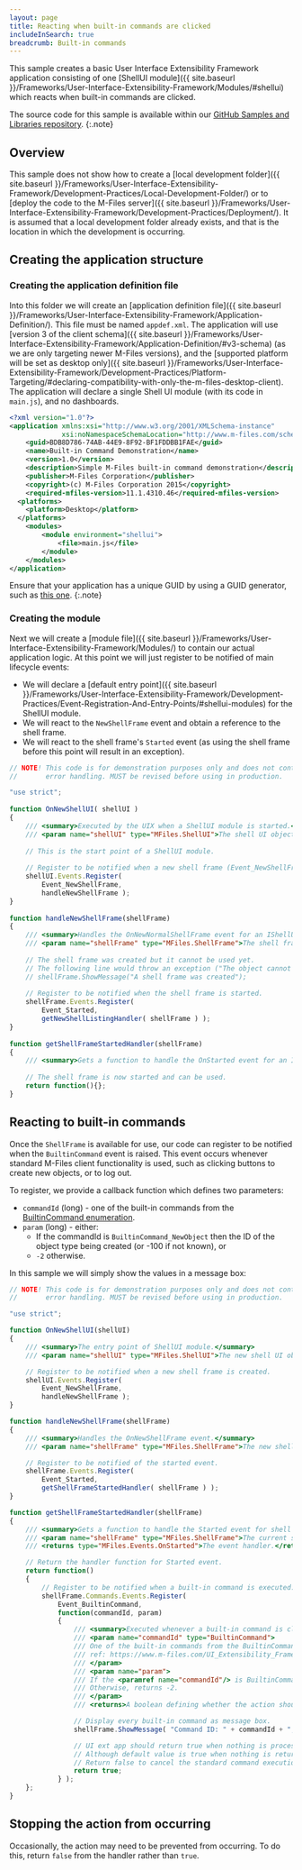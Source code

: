 ```yaml
---
layout: page
title: Reacting when built-in commands are clicked
includeInSearch: true
breadcrumb: Built-in commands
---
```


This sample creates a basic User Interface Extensibility Framework application consisting of one [ShellUI module]({{ site.baseurl }}/Frameworks/User-Interface-Extensibility-Framework/Modules/#shellui) which reacts when built-in commands are clicked.

The source code for this sample is available within our <a href="https://github.com/M-Files/MFilesSamplesAndLibraries/tree/master/Samples/UIX%20Applications/BuiltInCommandEvent">GitHub Samples and Libraries repository</a>.
{:.note}

## Overview

This sample does not show how to create a [local development folder]({{ site.baseurl }}/Frameworks/User-Interface-Extensibility-Framework/Development-Practices/Local-Development-Folder/) or to [deploy the code to the M-Files server]({{ site.baseurl }}/Frameworks/User-Interface-Extensibility-Framework/Development-Practices/Deployment/).  It is assumed that a local development folder already exists, and that is the location in which the development is occurring.

## Creating the application structure

### Creating the application definition file

Into this folder we will create an [application definition file]({{ site.baseurl }}/Frameworks/User-Interface-Extensibility-Framework/Application-Definition/).  This file must be named `appdef.xml`.  The application will use [version 3 of the client schema]({{ site.baseurl }}/Frameworks/User-Interface-Extensibility-Framework/Application-Definition/#v3-schema) (as we are only targeting newer M-Files versions), and the [supported platform will be set as desktop only]({{ site.baseurl }}/Frameworks/User-Interface-Extensibility-Framework/Development-Practices/Platform-Targeting/#declaring-compatibility-with-only-the-m-files-desktop-client).  The application will declare a single Shell UI module (with its code in `main.js`), and no dashboards.

```xml
<?xml version="1.0"?>
<application xmlns:xsi="http://www.w3.org/2001/XMLSchema-instance"
             xsi:noNamespaceSchemaLocation="http://www.m-files.com/schemas/appdef-client-v3.xsd">
	<guid>BDB8D786-74AB-44E9-8F92-BF1FDDBB1FAE</guid>
	<name>Built-in Command Demonstration</name>
	<version>1.0</version>
	<description>Simple M-Files built-in command demonstration</description>
	<publisher>M-Files Corporation</publisher>
	<copyright>(c) M-Files Corporation 2015</copyright>
	<required-mfiles-version>11.1.4310.46</required-mfiles-version>
  <platforms>
    <platform>Desktop</platform>
  </platforms>
	<modules>
		<module environment="shellui">
			<file>main.js</file>
		</module>		
	</modules>
</application>
```

Ensure that your application has a unique GUID by using a GUID generator, such as <a href="https://guidgenerator.com/">this one</a>.
{:.note}

### Creating the module

Next we will create a [module file]({{ site.baseurl }}/Frameworks/User-Interface-Extensibility-Framework/Modules/) to contain our actual application logic.  At this point we will just register to be notified of main lifecycle events:

* We will declare a [default entry point]({{ site.baseurl }}/Frameworks/User-Interface-Extensibility-Framework/Development-Practices/Event-Registration-And-Entry-Points/#shellui-modules) for the ShellUI module.
* We will react to the `NewShellFrame` event and obtain a reference to the shell frame.
* We will react to the shell frame's `Started` event (as using the shell frame before this point will result in an exception).

```javascript
// NOTE! This code is for demonstration purposes only and does not contain any kind of
// 		 error handling. MUST be revised before using in production.

"use strict";
 
function OnNewShellUI( shellUI )
{
	/// <summary>Executed by the UIX when a ShellUI module is started.</summary>
	/// <param name="shellUI" type="MFiles.ShellUI">The shell UI object which was created.</param>
 
	// This is the start point of a ShellUI module.
 
	// Register to be notified when a new shell frame (Event_NewShellFrame) is created.
	shellUI.Events.Register(
		Event_NewShellFrame,
		handleNewShellFrame );
}
 
function handleNewShellFrame(shellFrame)
{
	/// <summary>Handles the OnNewNormalShellFrame event for an IShellUI.</summary>
	/// <param name="shellFrame" type="MFiles.ShellFrame">The shell frame object which was created.</param>
 
	// The shell frame was created but it cannot be used yet.
	// The following line would throw an exception ("The object cannot be accessed, because it is not ready."):
	// shellFrame.ShowMessage("A shell frame was created");
 
	// Register to be notified when the shell frame is started.
	shellFrame.Events.Register(
		Event_Started,
		getNewShellListingHandler( shellFrame ) );
}
 
function getShellFrameStartedHandler(shellFrame)
{
	/// <summary>Gets a function to handle the OnStarted event for an IShellFrame.</summary>
 
	// The shell frame is now started and can be used.
	return function(){};
}
```

## Reacting to built-in commands

Once the `ShellFrame` is available for use, our code can register to be notified when the `BuiltinCommand` event is raised.  This event occurs whenever standard M-Files client functionality is used, such as clicking buttons to create new objects, or to log out.

To register, we provide a callback function which defines two parameters:

* `commandId` (long) - one of the built-in commands from the [BuiltinCommand enumeration](https://www.m-files.com/UI_Extensibility_Framework/#MFClientScript~BuiltinCommand.html).
* `param` (long) - either:
	* If the commandId is `BuiltinCommand_NewObject` then the ID of the object type being created (or -100 if not known), or
	* `-2` otherwise.

In this sample we will simply show the values in a message box:

``` javascript
// NOTE! This code is for demonstration purposes only and does not contain any kind of
// 		 error handling. MUST be revised before using in production.

"use strict";

function OnNewShellUI(shellUI)
{
	/// <summary>The entry point of ShellUI module.</summary>
	/// <param name="shellUI" type="MFiles.ShellUI">The new shell UI object.</param> 

	// Register to be notified when a new shell frame is created.
	shellUI.Events.Register(
		Event_NewShellFrame,
		handleNewShellFrame );
}

function handleNewShellFrame(shellFrame)
{
	/// <summary>Handles the OnNewShellFrame event.</summary>
	/// <param name="shellFrame" type="MFiles.ShellFrame">The new shell frame object.</param> 

	// Register to be notified of the started event.
	shellFrame.Events.Register(
		Event_Started,
		getShellFrameStartedHandler( shellFrame ) );
}

function getShellFrameStartedHandler(shellFrame)
{
	/// <summary>Gets a function to handle the Started event for shell frame.</summary>
	/// <param name="shellFrame" type="MFiles.ShellFrame">The current shell frame object.</param> 
	/// <returns type="MFiles.Events.OnStarted">The event handler.</returns>

	// Return the handler function for Started event.
	return function()
	{
		// Register to be notified when a built-in command is executed.
		shellFrame.Commands.Events.Register(
			Event_BuiltinCommand,
			function(commandId, param)
			{
				/// <summary>Executed whenever a built-in command is clicked.</summary>
				/// <param name="commandId" type="BuiltinCommand">
				/// One of the built-in commands from the BuiltinCommand enumeration.
				/// ref: https://www.m-files.com/UI_Extensibility_Framework/#MFClientScript~BuiltinCommand.html
				/// </param> 
				/// <param name="param">
				/// If the <paramref name="commandId"/> is BuiltinCommand_NewObject then contains the object type id of the object to create (or -100 if not specified).
				/// Otherwise, returns -2.
				/// </param>
				/// <returns>A boolean defining whether the action should continue (true) or be cancelled (false).</returns>

				// Display every built-in command as message box.
				shellFrame.ShowMessage( "Command ID: " + commandId + ", param: " + param );

				// UI ext app should return true when nothing is processed and want to continue default command behaviour.
				// Although default value is true when nothing is returned.
				// Return false to cancel the standard command execution.
				return true;
			} );
	};
}
```

## Stopping the action from occurring

Occasionally, the action may need to be prevented from occurring.  To do this, return `false` from the handler rather than `true`.